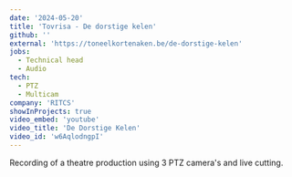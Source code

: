 ```yaml
---
date: '2024-05-20'
title: 'Tovrisa - De dorstige kelen'
github: ''
external: 'https://toneelkortenaken.be/de-dorstige-kelen'
jobs:
  - Technical head
  - Audio
tech:
  - PTZ
  - Multicam
company: 'RITCS'
showInProjects: true
video_embed: 'youtube'
video_title: 'De Dorstige Kelen'
video_id: 'w6AqlodngpI'
---
```


Recording of a theatre production using 3 PTZ camera's and live cutting.
